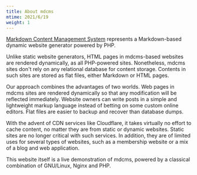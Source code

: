 ```yaml
---
title: About mdcms
mtime: 2021/6/19
weight: 1
---
```


[Markdown Content Management System](https://github.com/cwchentw/mdcms) represents a Markdown-based dynamic website generator powered by PHP.

Unlike static website generators, HTML pages in mdcms-based websites are rendered dynamically, as all PHP-powered sites. Nonetheless, mdcms sites don't rely on any relational database for content storage. Contents in such sites are stored as flat files, either Markdown or HTML pages.

Our approach combines the advantages of two worlds. Web pages in mdcms sites are rendered dynamically so that any modification will be reflected immediately. Website owners can write posts in a simple and lightweight markup language instead of betting on some custom online editors. Flat files are easier to backup and recover than database dumps.

With the advent of CDN services like Cloudflare, it takes virtually no effort to cache content, no matter they are from static or dynamic websites. Static sites are no longer critical with such services. In addition, they are of limited uses for several types of websites, such as a membership website or a mix of a blog and web application.

This website itself is a live demonstration of mdcms, powered by a classical combination of GNU/Linux, Nginx and PHP.
